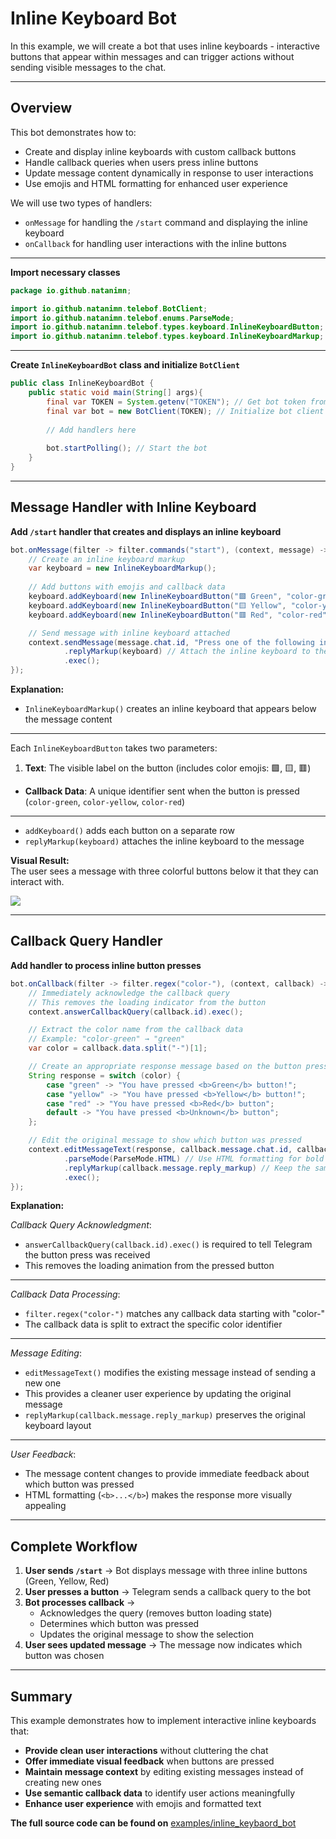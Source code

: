 # Inline Keyboard Bot

In this example, we will create a bot that uses inline keyboards - interactive buttons that appear within messages and can trigger actions without sending visible messages to the chat.

---

## Overview

This bot demonstrates how to:<br>

- Create and display inline keyboards with custom callback buttons
- Handle callback queries when users press inline buttons
- Update message content dynamically in response to user interactions
- Use emojis and HTML formatting for enhanced user experience

We will use two types of handlers:<br>

* `onMessage` for handling the `/start` command and displaying the inline keyboard
* `onCallback` for handling user interactions with the inline buttons

---

**Import necessary classes**

```java
package io.github.natanimn;

import io.github.natanimn.telebof.BotClient;
import io.github.natanimn.telebof.enums.ParseMode;
import io.github.natanimn.telebof.types.keyboard.InlineKeyboardButton;
import io.github.natanimn.telebof.types.keyboard.InlineKeyboardMarkup;
```

---

**Create `InlineKeyboardBot` class and initialize `BotClient`**

```java
public class InlineKeyboardBot {
    public static void main(String[] args){
        final var TOKEN = System.getenv("TOKEN"); // Get bot token from environment variable
        final var bot = new BotClient(TOKEN); // Initialize bot client
        
        // Add handlers here
        
        bot.startPolling(); // Start the bot
    }
}
```

---

## Message Handler with Inline Keyboard

**Add `/start` handler that creates and displays an inline keyboard**

```java
bot.onMessage(filter -> filter.commands("start"), (context, message) -> {
    // Create an inline keyboard markup
    var keyboard = new InlineKeyboardMarkup();
    
    // Add buttons with emojis and callback data
    keyboard.addKeyboard(new InlineKeyboardButton("🟩 Green", "color-green"));
    keyboard.addKeyboard(new InlineKeyboardButton("🟨 Yellow", "color-yellow"));
    keyboard.addKeyboard(new InlineKeyboardButton("🟥 Red", "color-red"));

    // Send message with inline keyboard attached
    context.sendMessage(message.chat.id, "Press one of the following inline buttons: ")
            .replyMarkup(keyboard) // Attach the inline keyboard to the message
            .exec();
});
```

**Explanation:**<br>

- `InlineKeyboardMarkup()` creates an inline keyboard that appears below the message content

---

Each `InlineKeyboardButton` takes two parameters:

   1. **Text**: The visible label on the button (includes color emojis: 🟩, 🟨, 🟥)
   * **Callback Data**: A unique identifier sent when the button is pressed (`color-green`, `color-yellow`, `color-red`)

---

- `addKeyboard()` adds each button on a separate row
- `replyMarkup(keyboard)` attaches the inline keyboard to the message

**Visual Result:**<br>
The user sees a message with three colorful buttons below it that they can interact with.

<img src="telebof/img/ik1.png">

---

## Callback Query Handler

**Add handler to process inline button presses**

```java
bot.onCallback(filter -> filter.regex("color-"), (context, callback) -> {
    // Immediately acknowledge the callback query
    // This removes the loading indicator from the button
    context.answerCallbackQuery(callback.id).exec();

    // Extract the color name from the callback data
    // Example: "color-green" → "green"
    var color = callback.data.split("-")[1];

    // Create an appropriate response message based on the button pressed
    String response = switch (color) {
        case "green" -> "You have pressed <b>Green</b> button!";
        case "yellow" -> "You have pressed <b>Yellow</b> button!";
        case "red" -> "You have pressed <b>Red</b> button";
        default -> "You have pressed <b>Unknown</b> button";
    };

    // Edit the original message to show which button was pressed
    context.editMessageText(response, callback.message.chat.id, callback.message.message_id)
            .parseMode(ParseMode.HTML) // Use HTML formatting for bold text
            .replyMarkup(callback.message.reply_markup) // Keep the same keyboard
            .exec();
});
```

**Explanation:**


*Callback Query Acknowledgment*:<br>

   - `answerCallbackQuery(callback.id).exec()` is required to tell Telegram the button press was received
   - This removes the loading animation from the pressed button

---

*Callback Data Processing*:<br>

   - `filter.regex("color-")` matches any callback data starting with "color-"
   - The callback data is split to extract the specific color identifier

---

*Message Editing*:<br>

   - `editMessageText()` modifies the existing message instead of sending a new one
   - This provides a cleaner user experience by updating the original message
   - `replyMarkup(callback.message.reply_markup)` preserves the original keyboard layout

---
*User Feedback*:

   - The message content changes to provide immediate feedback about which button was pressed
   - HTML formatting (`<b>...</b>`) makes the response more visually appealing

---

## Complete Workflow

1. **User sends `/start`** → Bot displays message with three inline buttons (Green, Yellow, Red)
2. **User presses a button** → Telegram sends a callback query to the bot
3. **Bot processes callback** → 
   - Acknowledges the query (removes button loading state)
   - Determines which button was pressed
   - Updates the original message to show the selection
4. **User sees updated message** → The message now indicates which button was chosen

---

## Summary

This example demonstrates how to implement interactive inline keyboards that:

- **Provide clean user interactions** without cluttering the chat
- **Offer immediate visual feedback** when buttons are pressed
- **Maintain message context** by editing existing messages instead of creating new ones
- **Use semantic callback data** to identify user actions meaningfully
- **Enhance user experience** with emojis and formatted text


**The full source code can be found on** [examples/inline_keybaord_bot](https://github.com/natanimn/telebof/blob/main/examples/long-polling/src/main/java/io/github/natanimn/InlineKeybaordBot.java)
